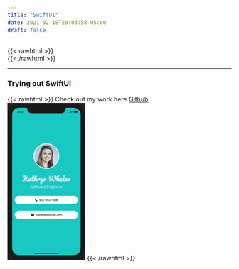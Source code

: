 ```yaml
---
title: "SwiftUI"
date: 2021-02-18T20:03:58-05:00
draft: false
---
```


{{< rawhtml >}}
<br />
{{< /rawhtml >}}

***
### Trying out SwiftUI
{{< rawhtml >}}
Check out my work here <a href="https://github.com/katiewhelan/IOSProjectWork/tree/Master/SwiftUI">Github</a>
<br/>
<img src="/images/swift/SwiftUI.png" width ="175" height="355" class="centergif">
{{< /rawhtml >}}
